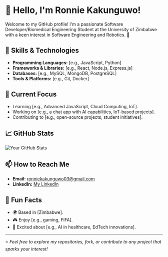 # 👋 Hello, I'm Ronnie Kakunguwo!

Welcome to my GitHub profile! I'm a passionate Software Developer/Biomedical Engineering Student at the University of Zimbabwe with a keen interest in Software Engineering and Robotics. 🌟

## 🔧 Skills & Technologies
- **Programming Languages:** [e.g., JavaScript, Python]
- **Frameworks & Libraries:** [e.g., React, Node.js, Express.js]
- **Databases:** [e.g., MySQL, MongoDB, PostgreSQL]
- **Tools & Platforms:** [e.g., Git, Docker]

## 🌱 Current Focus
- Learning [e.g., Advanced JavaScript, Cloud Computing, IoT].
- Working on [e.g., a chat app with AI capabilities, IoT-based projects].
- Contributing to [e.g., open-source projects, student initiatives].

## 📈 GitHub Stats
![Your GitHub Stats](https://github-readme-stats.vercel.app/api?username=Kakunguwo&theme=dark&show_icons=true&hide_border=true&count_private=true)

## 📫 How to Reach Me
- **Email:** [ronniekakunguwo03@gmail.com](mailto:ronniekakunguwo03@gmail.com)
- **LinkedIn:** [My LinkedIn](https://www.linkedin.com/in/ronnie-kakunguwo-390435201/)


## 🌟 Fun Facts
- 🌍 Based in [Zimbabwe].
- 🎮 Enjoy [e.g., gaming, FIFA].
- 🧠 Excited about [e.g., AI in healthcare, EdTech innovations].

---

⭐️ _Feel free to explore my repositories, fork, or contribute to any project that sparks your interest!_
